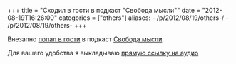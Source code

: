 +++
title = "Сходил в гости в подкаст \"Свобода мысли\""
date = "2012-08-19T16:26:00"
categories = ["others"]
aliases:
    - /p/2012/08/19/others-/
    - /p/2012/08/19/others-
+++


Внезапно [попал в гости](http://www.russianskyteam.ru/forums/showthread.php?t=3891) в подкаст [Свобода мысли](http://www.russianskyteam.ru/).

Для вашего удобства я выкладываю [прямую ссылку на аудио](http://www.airsimmer.org/simoman/svoboda_08_19_2012.mp3)

<audio src="http://www.airsimmer.org/simoman/svoboda_08_19_2012.mp3" preload="none">